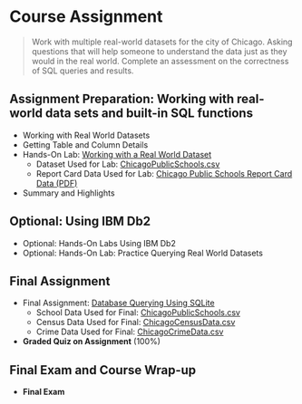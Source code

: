 # Course Assignment
> Work with multiple real-world datasets for the city of Chicago. Asking questions that will help someone to understand the data just as they would in the real world. Complete an assessment on the correctness of SQL queries and results.
## Assignment Preparation: Working with real-world data sets and built-in SQL functions
- Working with Real World Datasets
- Getting Table and Column Details
- Hands-On Lab: [Working with a Real World Dataset](https://github.com/KailaniBailey/IBM-Data-Science-Professional-Certificate/blob/main/06.%20Databases%20and%20SQL%20for%20Data%20Science%20with%20Python/Week%205%3A%20Course%20Assignment/DB0201EN-Week4-1-1-RealDataPractice-v5_sqlite_Learner.ipynb)
    - Dataset Used for Lab: [ChicagoPublicSchools.csv](https://github.com/KailaniBailey/IBM-Data-Science-Professional-Certificate/blob/main/06.%20Databases%20and%20SQL%20for%20Data%20Science%20with%20Python/Week%205%3A%20Course%20Assignment/ChicagoPublicSchools.csv)
    - Report Card Data Used for Lab: [Chicago Public Schools Report Card Data (PDF)](https://github.com/KailaniBailey/IBM-Data-Science-Professional-Certificate/blob/main/06.%20Databases%20and%20SQL%20for%20Data%20Science%20with%20Python/Week%205%3A%20Course%20Assignment/cps_reportcard_data_description.pdf)
- Summary and Highlights
## Optional: Using IBM Db2
- Optional: Hands-On Labs Using IBM Db2
- Optional: Hands-On Lab: Practice Querying Real World Datasets
## Final Assignment
- Final Assignment: [Database Querying Using SQLite](https://github.com/KailaniBailey/IBM-Data-Science-Professional-Certificate/blob/main/06.%20Databases%20and%20SQL%20for%20Data%20Science%20with%20Python/Week%205%3A%20Course%20Assignment/Notebook-for-Graded-Assignment.ipynb)
    - School Data Used for Final: [ChicagoPublicSchools.csv](https://github.com/KailaniBailey/IBM-Data-Science-Professional-Certificate/blob/main/06.%20Databases%20and%20SQL%20for%20Data%20Science%20with%20Python/Week%205%3A%20Course%20Assignment/ChicagoPublicSchools.csv)
    - Census Data Used for Final: [ChicagoCensusData.csv](https://github.com/KailaniBailey/IBM-Data-Science-Professional-Certificate/blob/main/06.%20Databases%20and%20SQL%20for%20Data%20Science%20with%20Python/Week%205%3A%20Course%20Assignment/ChicagoCensusData.csv)
    - Crime Data Used for Final: [ChicagoCrimeData.csv](https://github.com/KailaniBailey/IBM-Data-Science-Professional-Certificate/blob/main/06.%20Databases%20and%20SQL%20for%20Data%20Science%20with%20Python/Week%205%3A%20Course%20Assignment/ChicagoCrimeData.csv)
- **Graded Quiz on Assignment** (100%)
## Final Exam and Course Wrap-up
- **Final Exam**
